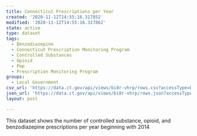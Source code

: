 ```yaml
---
title: Connecticut Prescriptions per Year
created: '2020-11-12T14:55:16.317852'
modified: '2020-11-12T14:55:16.317862'
state: active
type: dataset
tags:
  - Benzodiazepine
  - Connecticut Prescription Monitoring Program
  - Controlled Substances
  - Opioid
  - Pmp
  - Prescription Monitoring Program
groups:
  - Local Government
csv_url: 'https://data.ct.gov/api/views/bi8r-vhrp/rows.csv?accessType=DOWNLOAD'
json_url: 'https://data.ct.gov/api/views/bi8r-vhrp/rows.json?accessType=DOWNLOAD'
layout: post

---
```

This dataset shows the number of controlled substance, opioid, and benzodiazepine prescriptions per year beginning with 2014
